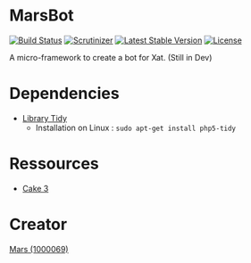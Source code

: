 # MarsBot

[![Build Status](https://img.shields.io/travis/Xety/MarsBot.svg?style=flat-square)](https://travis-ci.org/Xety/MarsBot)
[![Scrutinizer](https://img.shields.io/scrutinizer/g/Xety/MarsBot.svg?style=flat-square)](https://scrutinizer-ci.com/g/Xety/MarsBot)
[![Latest Stable Version](https://img.shields.io/packagist/v/Xety/MarsBot.svg?style=flat-square)](https://packagist.org/packages/xety/marsbot)
[![License](https://img.shields.io/badge/license-MIT-brightgreen.svg?style=flat-square)](https://packagist.org/packages/xety/marsbot)

A micro-framework to create a bot for Xat. (Still in Dev)

# Dependencies
* [Library Tidy](https://php.net/manual/en/book.tidy.php)
    * Installation on Linux : `sudo apt-get install php5-tidy`

# Ressources
* [Cake 3](https://github.com/cakephp/cakephp)

# Creator
[Mars (1000069)](http://xat.me/Mars)
